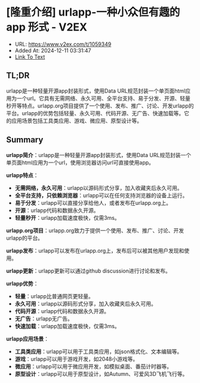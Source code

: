 # [隆重介绍] urlapp-一种小众但有趣的 app 形式 - V2EX
- URL: https://www.v2ex.com/t/1059349
- Added At: 2024-12-11 03:31:47
- [Link To Text](2024-12-11-[隆重介绍]-urlapp-一种小众但有趣的-app-形式---v2ex_raw.md)

## TL;DR
urlapp是一种轻量开源app封装形式，使用Data URL规范封装一个单页面html应用为一个url。它具有无需网络、永久可用、全平台支持、易于分发、开源、轻量秒开等特点。urlapp.org项目提供了一个使用、发布、推广、讨论、开发urlapp的平台。urlapp的优势包括轻量、永久可用、代码开源、无广告、快速加载等。它的应用场景包括工具类应用、游戏、微应用、原型设计等。

## Summary
**urlapp简介**：urlapp是一种轻量开源app封装形式，使用Data URL规范封装一个单页面html应用为一个url，使用浏览器访问url可直接使用app。

**urlapp特点**：
  - **无需网络，永久可用**：urlapp以源码形式分享，加入收藏夹后永久可用。
  - **全平台支持，只依赖浏览器**：urlapp可以在任何支持浏览器的设备上运行。
  - **易于分发**：urlapp可以直接分享给他人，或者发布在urlapp.org上。
  - **开源**：urlapp代码和数据永久开源。
  - **轻量秒开**：urlapp加载速度极快，仅需3ms。

**urlapp.org项目**：urlapp.org致力于提供一个使用、发布、推广、讨论、开发urlapp的平台。

**urlapp发布**：urlapp可以发布在urlapp.org上，发布后可以被其他用户发现和使用。

**urlapp更新**：urlapp更新可以通过github discussion进行讨论和发布。

**urlapp优势**：
  - **轻量**：urlapp比普通网页更轻量。
  - **永久可用**：urlapp以源码形式分享，加入收藏夹后永久可用。
  - **代码开源**：urlapp代码和数据永久开源。
  - **无广告**：urlapp无广告。
  - **快速加载**：urlapp加载速度极快，仅需3ms。

**urlapp应用场景**：
  - **工具类应用**：urlapp可以用于工具类应用，如json格式化、文本编辑等。
  - **游戏**：urlapp可以用于游戏开发，如2048小游戏等。
  - **微应用**：urlapp可以用于微应用开发，如模拟桌面、番茄计时器等。
  - **原型设计**：urlapp可以用于原型设计，如Autumn、可爱风3D飞机飞行等。

